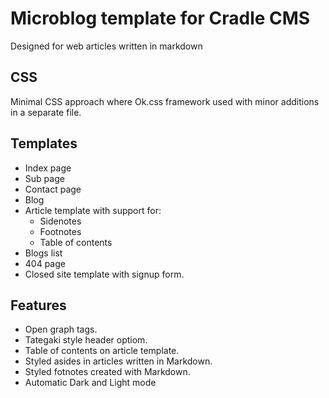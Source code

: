 # Microblog template for Cradle CMS

Designed for web articles written in markdown

## CSS
Minimal CSS approach where Ok.css framework used with minor additions in a separate file.

## Templates

* Index page
* Sub page
* Contact page
* Blog
* Article template with support for: 
  * Sidenotes
  * Footnotes
  * Table of contents
* Blogs list
* 404 page
* Closed site template with signup form.

## Features
* Open graph tags.
* Tategaki style header optiom.
* Table of contents on article template.
* Styled asides in articles written in Markdown.
* Styled fotnotes created with Markdown.
* Automatic Dark and Light mode

